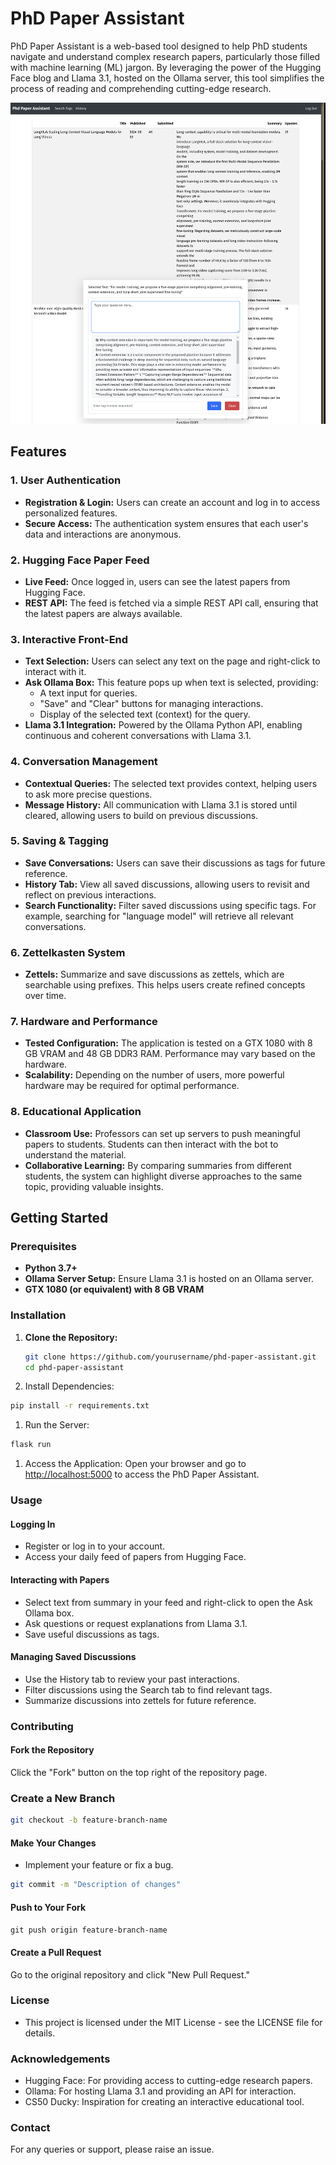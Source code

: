 # PhD Paper Assistant

PhD Paper Assistant is a web-based tool designed to help PhD students navigate and understand complex research papers, particularly those filled with machine learning (ML) jargon. By leveraging the power of the Hugging Face blog and Llama 3.1, hosted on the Ollama server, this tool simplifies the process of reading and comprehending cutting-edge research.

![alt text](image.png)

## Features

### 1. User Authentication

- **Registration & Login:** Users can create an account and log in to access personalized features.
- **Secure Access:** The authentication system ensures that each user's data and interactions are anonymous.

### 2. Hugging Face Paper Feed

- **Live Feed:** Once logged in, users can see the latest papers from Hugging Face.
- **REST API:** The feed is fetched via a simple REST API call, ensuring that the latest papers are always available.

### 3. Interactive Front-End

- **Text Selection:** Users can select any text on the page and right-click to interact with it.
- **Ask Ollama Box:** This feature pops up when text is selected, providing:
  - A text input for queries.
  - "Save" and "Clear" buttons for managing interactions.
  - Display of the selected text (context) for the query.
- **Llama 3.1 Integration:** Powered by the Ollama Python API, enabling continuous and coherent conversations with Llama 3.1.

### 4. Conversation Management

- **Contextual Queries:** The selected text provides context, helping users to ask more precise questions.
- **Message History:** All communication with Llama 3.1 is stored until cleared, allowing users to build on previous discussions.

### 5. Saving & Tagging

- **Save Conversations:** Users can save their discussions as tags for future reference.
- **History Tab:** View all saved discussions, allowing users to revisit and reflect on previous interactions.
- **Search Functionality:** Filter saved discussions using specific tags. For example, searching for "language model" will retrieve all relevant conversations.

### 6. Zettelkasten System

- **Zettels:** Summarize and save discussions as zettels, which are searchable using prefixes. This helps users create refined concepts over time.

### 7. Hardware and Performance

- **Tested Configuration:** The application is tested on a GTX 1080 with 8 GB VRAM and 48 GB DDR3 RAM. Performance may vary based on the hardware.
- **Scalability:** Depending on the number of users, more powerful hardware may be required for optimal performance.

### 8. Educational Application

- **Classroom Use:** Professors can set up servers to push meaningful papers to students. Students can then interact with the bot to understand the material.
- **Collaborative Learning:** By comparing summaries from different students, the system can highlight diverse approaches to the same topic, providing valuable insights.

## Getting Started

### Prerequisites

- **Python 3.7+**
- **Ollama Server Setup:** Ensure Llama 3.1 is hosted on an Ollama server.
- **GTX 1080 (or equivalent) with 8 GB VRAM**

### Installation

1. **Clone the Repository:**

   ```bash
   git clone https://github.com/yourusername/phd-paper-assistant.git
   cd phd-paper-assistant
   ```

1. Install Dependencies:

```bash
pip install -r requirements.txt
```

1. Run the Server:

```bash
flask run
```

1. Access the Application:
Open your browser and go to <http://localhost:5000> to access the PhD Paper Assistant.

### Usage

#### Logging In

- Register or log in to your account.
- Access your daily feed of papers from Hugging Face.

#### Interacting with Papers

- Select text from summary in your feed and right-click to open the Ask Ollama box.
- Ask questions or request explanations from Llama 3.1.
- Save useful discussions as tags.

#### Managing Saved Discussions

- Use the History tab to review your past interactions.
- Filter discussions using the Search tab to find relevant tags.
- Summarize discussions into zettels for future reference.

### Contributing

#### Fork the Repository

Click the "Fork" button on the top right of the repository page.

### Create a New Branch

```bash
git checkout -b feature-branch-name
```

#### Make Your Changes

- Implement your feature or fix a bug.

```bash
git commit -m "Description of changes"
```

#### Push to Your Fork

```git push origin feature-branch-name```

#### Create a Pull Request

Go to the original repository and click "New Pull Request."

### License

- This project is licensed under the MIT License - see the LICENSE file for details.

### Acknowledgements

- Hugging Face: For providing access to cutting-edge research papers.
- Ollama: For hosting Llama 3.1 and providing an API for interaction.
- CS50 Ducky: Inspiration for creating an interactive educational tool.

### Contact

For any queries or support, please raise an issue.
